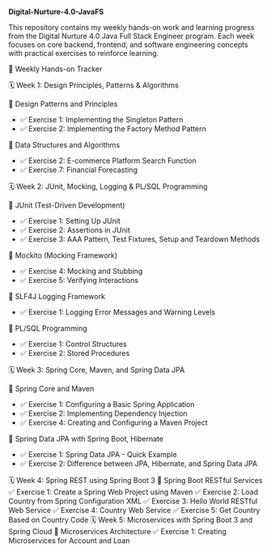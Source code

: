 **Digital-Nurture-4.0-JavaFS**

This repository contains my weekly hands-on work and learning progress from the Digital Nurture 4.0 Java Full Stack Engineer program. Each week focuses on core backend, frontend, and software engineering concepts with practical exercises to reinforce learning.



 📅 Weekly Hands-on Tracker

 🗓️ Week 1: Design Principles, Patterns & Algorithms

 🔹 Design Patterns and Principles

* ✅ Exercise 1: Implementing the Singleton Pattern
* ✅ Exercise 2: Implementing the Factory Method Pattern

 🔹 Data Structures and Algorithms

* ✅ Exercise 2: E-commerce Platform Search Function
* ✅ Exercise 7: Financial Forecasting



 🗓️ Week 2: JUnit, Mocking, Logging & PL/SQL Programming

 🔹 JUnit (Test-Driven Development)
* ✅ Exercise 1: Setting Up JUnit  
* ✅ Exercise 2: Assertions in JUnit  
* ✅ Exercise 3: AAA Pattern, Test Fixtures, Setup and Teardown Methods  

 🔹 Mockito (Mocking Framework)
* ✅ Exercise 4: Mocking and Stubbing  
* ✅ Exercise 5: Verifying Interactions  

 🔹 SLF4J Logging Framework
* ✅ Exercise 1: Logging Error Messages and Warning Levels  

🔹 PL/SQL Programming
* ✅ Exercise 1: Control Structures  
* ✅ Exercise 2: Stored Procedures



🗓️ Week 3: Spring Core, Maven, and Spring Data JPA

 🔹 Spring Core and Maven
* ✅ Exercise 1: Configuring a Basic Spring Application  
* ✅ Exercise 2: Implementing Dependency Injection  
* ✅ Exercise 4: Creating and Configuring a Maven Project  

 🔹 Spring Data JPA with Spring Boot, Hibernate
* ✅ Exercise 1: Spring Data JPA - Quick Example  
* ✅ Exercise 2: Difference between JPA, Hibernate, and Spring Data JPA



🗓️ Week 4: Spring REST using Spring Boot 3
🔹 Spring Boot RESTful Services
✅ Exercise 1: Create a Spring Web Project using Maven
✅ Exercise 2: Load Country from Spring Configuration XML
✅ Exercise 3: Hello World RESTful Web Service
✅ Exercise 4: Country Web Service
✅ Exercise 5: Get Country Based on Country Code
🗓️ Week 5: Microservices with Spring Boot 3 and Spring Cloud
🔹 Microservices Architecture
✅ Exercise 1: Creating Microservices for Account and Loan

